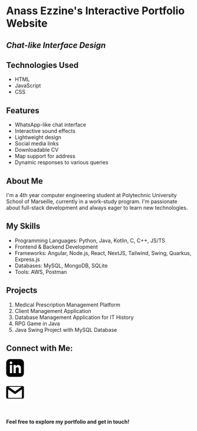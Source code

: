 # Anass Ezzine's Interactive Portfolio Website
## _Chat-like Interface Design_


## Technologies Used

- HTML
- JavaScript
- CSS

## Features

- WhatsApp-like chat interface
- Interactive sound effects
- Lightweight design
- Social media links
- Downloadable CV
- Map support for address
- Dynamic responses to various queries

## About Me

I'm a 4th year computer engineering student at Polytechnic University School of Marseille, currently in a work-study program. I'm passionate about full-stack development and always eager to learn new technologies.

## My Skills

- Programming Languages: Python, Java, Kotlin, C, C++, JS/TS
- Frontend & Backend Development
- Frameworks: Angular, Node.js, React, NextJS, Tailwind, Swing, Quarkus, Express.js
- Databases: MySQL, MongoDB, SQLite
- Tools: AWS, Postman

## Projects

1. Medical Prescription Management Platform
2. Client Management Application
3. Database Management Application for IT History
4. RPG Game in Java
5. Java Swing Project with MySQL Database

## Connect with Me:

[![LinkedIn](images/linkedin.svg)](https://www.linkedin.com/in/anass-ezzine-849384241/)

[![Email](images/gmail.svg)](mailto:ezzin.anass@gmail.com)

<br>

**Feel free to explore my portfolio and get in touch!**